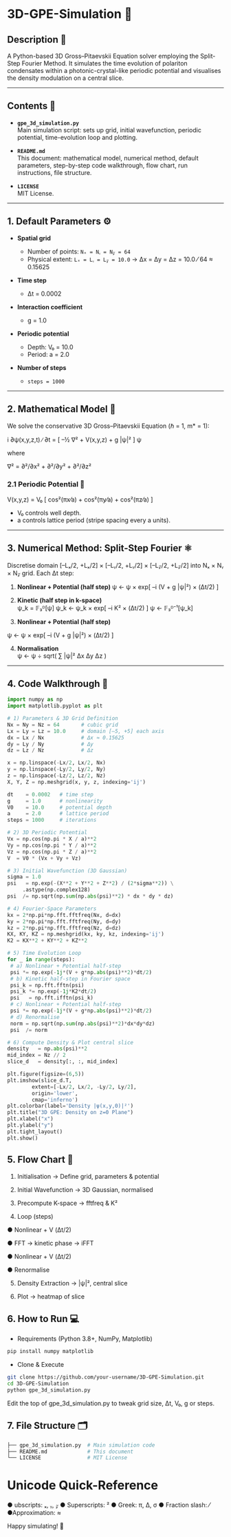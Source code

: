 # 3D-GPE-Simulation 🚀

## Description 🌟

A Python-based 3D Gross–Pitaevskii Equation solver employing the Split-Step Fourier Method. It simulates the time evolution of polariton condensates within a photonic-crystal-like periodic potential and visualises the density modulation on a central slice.

---

## Contents 📂

- **`gpe_3d_simulation.py`**  
  Main simulation script: sets up grid, initial wavefunction, periodic potential, time-evolution loop and plotting.

- **`README.md`**  
  This document: mathematical model, numerical method, default parameters, step-by-step code walkthrough, flow chart, run instructions, file structure.

- **`LICENSE`**  
  MIT License.

---

## 1. Default Parameters ⚙️

- **Spatial grid**  
  - Number of points: `Nₓ = Nᵧ = N𝓏 = 64`  
  - Physical extent: `Lₓ = Lᵧ = L𝓏 = 10.0` → Δx = Δy = Δz = 10.0 ⁄ 64 ≈ 0.15625  

- **Time step**  
  - Δt = 0.0002  

- **Interaction coefficient**  
  - g = 1.0  

- **Periodic potential**  
  - Depth: V₀ = 10.0  
  - Period: a = 2.0  

- **Number of steps**  
  - `steps = 1000`

---

## 2. Mathematical Model 📐

We solve the conservative 3D Gross–Pitaevskii Equation (ℏ = 1, m* = 1):

i ∂ψ(x,y,z,t) ∕ ∂t = [ –½ ∇² + V(x,y,z) + g |ψ|² ] ψ

where

∇² = ∂²/∂x² + ∂²/∂y² + ∂²/∂z²

### 2.1 Periodic Potential 📏

V(x,y,z) = V₀ [ cos²(πx⁄a) + cos²(πy⁄a) + cos²(πz⁄a) ]


- V₀ controls well depth.  
- a controls lattice period (stripe spacing every a units).

---

## 3. Numerical Method: Split-Step Fourier ⚛️

Discretise domain [–Lₓ/2, +Lₓ/2] × [–Lᵧ/2, +Lᵧ/2] × [–L𝓏/2, +L𝓏/2] into Nₓ × Nᵧ × N𝓏 grid. Each Δt step:

1. **Nonlinear + Potential (half step)**
ψ ← ψ × exp[ –i (V + g |ψ|²) × (Δt/2) ]


2. **Kinetic (half step in k-space)**  
ψ_k = 𝔽₃ᴰ[ψ]
ψ_k ← ψ_k × exp[ –i K² × (Δt/2) ]
ψ ← 𝔽₃ᴰ⁻¹[ψ_k]

3. **Nonlinear + Potential (half step)**  

ψ ← ψ × exp[ –i (V + g |ψ|²) × (Δt/2) ]

4. **Normalisation**  
ψ ← ψ ÷ sqrt( ∑ |ψ|² Δx Δy Δz )


---

## 4. Code Walkthrough 📝

```python
import numpy as np
import matplotlib.pyplot as plt

# 1) Parameters & 3D Grid Definition
Nx = Ny = Nz = 64       # cubic grid
Lx = Ly = Lz = 10.0     # domain [–5, +5] each axis
dx = Lx / Nx            # Δx ≈ 0.15625
dy = Ly / Ny            # Δy
dz = Lz / Nz            # Δz

x = np.linspace(-Lx/2, Lx/2, Nx)
y = np.linspace(-Ly/2, Ly/2, Ny)
z = np.linspace(-Lz/2, Lz/2, Nz)
X, Y, Z = np.meshgrid(x, y, z, indexing='ij')

dt    = 0.0002   # time step
g     = 1.0      # nonlinearity
V0    = 10.0     # potential depth
a     = 2.0      # lattice period
steps = 1000     # iterations

# 2) 3D Periodic Potential
Vx = np.cos(np.pi * X / a)**2
Vy = np.cos(np.pi * Y / a)**2
Vz = np.cos(np.pi * Z / a)**2
V  = V0 * (Vx + Vy + Vz)

# 3) Initial Wavefunction (3D Gaussian)
sigma = 1.0
psi   = np.exp(-(X**2 + Y**2 + Z**2) / (2*sigma**2)) \
     .astype(np.complex128)
psi  /= np.sqrt(np.sum(np.abs(psi)**2) * dx * dy * dz)

# 4) Fourier-Space Parameters
kx = 2*np.pi*np.fft.fftfreq(Nx, d=dx)
ky = 2*np.pi*np.fft.fftfreq(Ny, d=dy)
kz = 2*np.pi*np.fft.fftfreq(Nz, d=dz)
KX, KY, KZ = np.meshgrid(kx, ky, kz, indexing='ij')
K2 = KX**2 + KY**2 + KZ**2

# 5) Time Evolution Loop
for _ in range(steps):
 # a) Nonlinear + Potential half-step
 psi *= np.exp(-1j*(V + g*np.abs(psi)**2)*dt/2)
 # b) Kinetic half-step in Fourier space
 psi_k = np.fft.fftn(psi)
 psi_k *= np.exp(-1j*K2*dt/2)
 psi   = np.fft.ifftn(psi_k)
 # c) Nonlinear + Potential half-step
 psi *= np.exp(-1j*(V + g*np.abs(psi)**2)*dt/2)
 # d) Renormalise
 norm = np.sqrt(np.sum(np.abs(psi)**2)*dx*dy*dz)
 psi  /= norm

# 6) Compute Density & Plot central slice
density   = np.abs(psi)**2
mid_index = Nz // 2
slice_d   = density[:, :, mid_index]

plt.figure(figsize=(6,5))
plt.imshow(slice_d.T,
        extent=[-Lx/2, Lx/2, -Ly/2, Ly/2],
        origin='lower',
        cmap='inferno')
plt.colorbar(label='Density |ψ(x,y,0)|²')
plt.title("3D GPE: Density on z=0 Plane")
plt.xlabel("x")
plt.ylabel("y")
plt.tight_layout()
plt.show()
```
## 5. Flow Chart 🔄
1. Initialisation → Define grid, parameters & potential

2. Initial Wavefunction → 3D Gaussian, normalised

3. Precompute K-space → fftfreq & K²

4. Loop (steps)

  ● Nonlinear + V (Δt/2)

  ● FFT → kinetic phase → iFFT

  ● Nonlinear + V (Δt/2)

  ● Renormalise

5. Density Extraction → |ψ|², central slice

6. Plot → heatmap of slice

## 6. How to Run 💻
* Requirements
(Python 3.8+, NumPy, Matplotlib)
```bash
pip install numpy matplotlib
```
* Clone & Execute
```bash
git clone https://github.com/your-username/3D-GPE-Simulation.git
cd 3D-GPE-Simulation
python gpe_3d_simulation.py
```
Edit the top of gpe_3d_simulation.py to tweak grid size, Δt, V₀, g or steps.

## 7. File Structure 🗂️
```bash
├── gpe_3d_simulation.py  # Main simulation code
├── README.md             # This document
└── LICENSE               # MIT License
```
# Unicode Quick-Reference
  ● ubscripts: ₓ, ᵧ, 𝓏
  ●  Superscripts: ²
  ● Greek: π, Δ, σ
  ● Fraction slash: ⁄
  ●Approximation: ≈
  
  Happy simulating! 🚀
